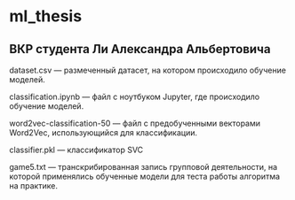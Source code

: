 # ml_thesis

## ВКР студента Ли Александра Альбертовича

dataset.csv — размеченный датасет, на котором происходило обучение моделей.

classification.ipynb — файл с ноутбуком Jupyter, где происходило обучение моделей.

word2vec-classification-50 — файл с предобученными векторами Word2Vec, использующийся для классификации.

classifier.pkl — классификатор SVC

game5.txt — транскрибированная запись групповой деятельности, на которой применялись обученные модели для теста работы алгоритма на практике.
